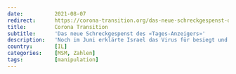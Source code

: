 ```yaml
---
date:          2021-08-07
redirect:      https://corona-transition.org/das-neue-schreckgespenst-des-tagesanzeigers
title:         Corona Transition
subtitle:      'Das neue Schreckgespenst des «Tages-Anzeigers»'
description:   'Noch im Juni erklärte Israel das Virus für besiegt und hob die letzten Restriktionen auf, berichtete die Nachrichtenagentur Reuters. Wegen der (...)'
country:       [IL]
categories:    [MSM, Zahlen]
tags:          [manipulation]
---
```

